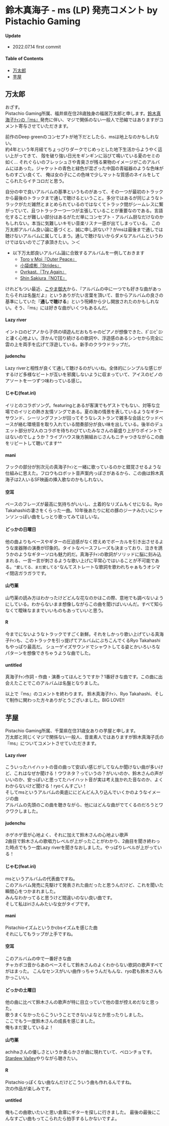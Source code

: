 # 鈴木真海子 - ms (LP) 発売コメント by Pistachio Gaming

#### Update

- 2022.07.14 first commit

#### Table of Contents

- [万太郎](#万太郎)
- [芋屋](#芋屋)

## 万太郎

おざす。  
Pistachio Gaming所属、福井県在住28歳独身の福居万太郎と申します。[鈴木真海子ﾁｬﾝの『ms』](https://store.wmg.jp/products/2634)発売に伴い、マジで関係のない一般人で恐縮ではありますがコメント寄与させていただきます。

前作のDeep greenのコンセプトが地下だとしたら、msは地上なのかもしれない。  
約4年という年月経てちょっぴりダークでじめっとした地下生活からようやく這い上がってきて、 殻を破り強い日光をギンギンに浴びて鳴いている夏のセミの如く...
それぐらいのフレッシュさや青臭さが残る果物のイメージがこのアルバムにはあった。ジャケットの青色と緑色が混ざった中国の青磁器のような色味がものすごい良くて、
俺は女の子にこの色味で少しマットな質感のネイルをしてこられたらイチコロだと思う。

自分の中で良いアルバムの基準というものがあって、その一つが最初のトラックから最後のトラックまで通しで聴けるということ。多分ではあるが同じようなトラックがただ雑然とまとめられているのではなくてトラック間がシームレスに繋がっていて、且つトラック一つ一つが主張していることが重要なのである。言語化することが難しい部分はあるがただ単にコンセプト・アルバム厨なだけなのかもしれない。本当に気難しいキモい音楽リスナー感が出てしまっている。
この万太郎アルバム良い論に基づくと、誠に申し訳ない?？がmsは最後まで通しでは聴けないアルバムに属してしまう。通しで聴けないからダメなアルバムというわけではないのでご了承頂きたい。＞＜  

- 以下万太郎良いアルバム論に合致するアルバムを一例しておきます
  - [Toro y Moi『Outer Peace』](https://open.spotify.com/album/3KkxbmbkRvxghNwGwQRZcj?si=2Ab7X4gBRFCwYbCExgYZPA)
  - [小袋成彬『Strides』](https://open.spotify.com/album/1gJDOfgiYameDIECD2rQUr?si=nsAsZPgMTLKcg_Usa-Rw_w)
  - [Ovrkast.『Try Again』](https://open.spotify.com/album/0A7bF8ok3Ych1pFMu7HPNA?si=TvQev76NTxi6xkJC9KDlPw)
  - [Shin Sakiura『NOTE』](https://open.spotify.com/album/2h5PLCIWEYt2VJARv8OvYa?si=7W9ZQEgaQFKJqQEqYrvZBQ)  

けれどもつい最近、[こやま御大](https://twitter.com/quojama)から、『アルバムの中に一つでも好きな曲があったらそれは名盤だよ』というありがたい言葉を頂いて、昔からアルバムの良さの基準にしていた『**通しで聴ける**』という呪縛から少し開放されたのかもしれない。そう、『ms』には好きな曲がいくつもあるんだ。

#### Lazy river

イントロのピアノから子供の頃遊んだおもちゃのピアノが想像できた、ﾎﾟﾛﾝﾋﾟﾛﾝと凄く心地よい。浮かんで回り続けるの歌詞や、浮遊感のあるシンセから完全に雲の上を両手を広げて浮遊している。新手のクラウドラップだ。

#### judenchu

Lazy riverと相性が良くて通して聴けるのがいいね。全体的にシンプルな感じがするけど多様なビートが互いを邪魔しないように収まっていて、アイスのピノのアソートを一つずつ味わっている感じ。

#### じゃむ(feat.iri)

イリとのコラボソング。featuringとあるが客演でもゲストでもない、対等な立場でのイリとの熱き友情ソングである。夏の海の情景を表しているようなギターサウンド、シーリングファンが回ってそうなレストランで雑多な会話とウッドベースが絡む環境音を取り入れている間奏部分が良い味を出している。後半のデュエット部分が2人のコラボを待ちわびていたみなさんの最盛り上がりポイントではないのでしょうか？ライブハウス後方腕組おじさんもニチャつきながらこの曲をリピートして聴いてます^^

#### mani

フックの部分が別次元の真海子ﾁｬﾝと一緒に歌っているのかと錯覚させるような仕組みに思えた。フロウもロボット音声案内っぽさがあるから、この曲は鈴木真海子は2人いるSF映画の挿入歌なのかもしれない。

#### 空耳

ベースのフレーズが最高に気持ちがいいし、土着的なリズムもくせになる。Ryo Takahashiの凄さをくらった一曲。10年後あたりに紅の豚のジーナみたいにシャンソンっぽい曲をしっとり歌ってみてほしいな。

#### どっかの日曜日

他の曲よりもベースやギターの圧迫感がなく控えめでボーカルを引き出させるような楽器隊の演奏が印象的。タイトなベースフレーズも決まっており、泣きを誘うかのようなギターソロも魅力的だ。真海子ﾁｬﾝの歌詞がソリッドに脳に刻み込まれる、一言一言が刺さるような歌い上げに平常心ではいることが不可能である。`"愛してる、まだ愛してる"`なんてストレートな歌詞を歌われちゃぁもうオシマイ閉店ガラガラです。

#### 山芍薬

山芍薬の読み方はわかったけどどんな花なのかはこの際、意地でも調べないようにしている。わからないまま想像しながらこの曲を聞けばいいんだ。すべて知らなくて曖昧なままでいいものもあっていいと思う。

#### R

今までにないようなトラックですごく新鮮。それをしかっり歌い上げている真海子ﾁｬﾝも、このトラックを引っ提げてアルバムにぶちこんでくるRyo Takahashiもやっぱり最高だ。
シューゲイズサウンドでシャウトしてる姿とかいろいろなパターンを想像できちゃうような曲でした。

#### untitled

真海子ﾁｬﾝ作詞・作曲・演奏ってほんとうですか？1番好きな曲です。この曲に出会えたことでこのアルバムは名盤となりました。

以上で『ms』のコメントを終わります。
鈴木真海子ﾁｬﾝ、Ryo Takahashi、そして制作に関わった方々ありがとうございました。BIG LOVE!!


## 芋屋

Pistachio Gaming所属、千葉県在住31歳女ありの芋屋と申します。  
万太郎と同じくマジで関係ない一般人、音楽素人ではありますが鈴木真海子氏の『ms』についてコメントさせていただきます。

#### Lazy river

こういったハイハットの音の曲って安ぽい感じがしてなんか聞けない曲が多いけど、これはなぜか聞ける！ウワネタ？っていうの？がいいのか、鈴木さんの声がいいのか、安っぽいと思ってたハイハット音が実は考え抜かれた音なのか、よくわからないけど聞ける！ryoくんすごい！  
そしてmsというアルバムの奥底ににどんどん入り込んでいくかのようなイメージの曲  
アルバムの先頭のこの曲を聴きながら、他にはどんな曲がでてくるのだろうとワクワクしました。  

#### judenchu

ホゲホゲ音が心地よく、それに加えて鈴木さんの心地よい歌声  
2曲目で鈴木さんの歌唱力レベルが上がったことがわかり、2曲目を聞き終わった時点でもう一度Lazy riverを聞きなおしました。やっぱりレベルが上がっている！

#### じゃむ(feat.iri)

msというアルバムの代表曲ですね。  
このアルバム発売に先駆けて発表された曲だったと思うんだけど、これを聞いた瞬間心をつかまれました。  
みんなわかってると思うけど間違いのない良い曲です。  
そして私はiriさんみたいな女がタイプです。

#### mani

Pistachioイズムというかcbsイズムを感じた曲  
それにしてもラップが上手ですね。

#### 空耳

このアルバムの中で一番好きな曲  
チャカポコ音からあのベースそして鈴木さんのよくわからない歌詞の歌声すべてがはまった。
こんなセンスがいい曲作っちゃうんだもんな、ryo君も鈴木さんもかっこいい。

#### どっかの土曜日

他の曲に比べて鈴木さんの歌声が特に目立っていて他の音が控えめだなと思った。  
歌うまくなかったらこういうことできないよなとか思ったりしました。  
ここでもう一度鈴木さんの成長を感じました。  
俺もまだ愛しているよ！

#### 山芍薬

achihaさんの優しさというか柔らかさが曲に現れていて、ペロンチョです。  
[Stardew Valley](https://store.steampowered.com/app/413150/Stardew_Valley/?l=japanese)やりながら聴きたい。

#### R

Pistachioっぽくない曲なんだけどこういう曲も作れるんですね。  
次の作品が楽しみです。  

#### untitled

俺もこの曲歌いたいと思い倉庫にギターを探しに行きました。
最後の最後にこんなすごい曲もってこられたら拍手するしかないですよ。
